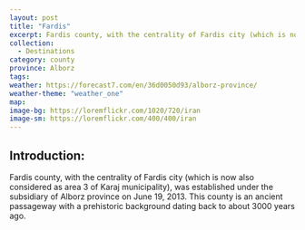 ```yaml
---
layout: post
title: "Fardis"
excerpt: Fardis county, with the centrality of Fardis city (which is now also considered as area 3 of Karaj municipality), was established under the subsidiary of Alborz province on June 19, 2013.
collection:
  - Destinations
category: county
province: Alborz
tags:
weather: https://forecast7.com/en/36d0050d93/alborz-province/
weather-theme: "weather_one"
map:
image-bg: https://loremflickr.com/1020/720/iran
image-sm: https://loremflickr.com/400/400/iran
---
```

## **Introduction:**

Fardis county, with the centrality of Fardis city (which is now also considered as area 3 of Karaj municipality), was established under the subsidiary of Alborz province on June 19, 2013. This county is an ancient passageway with a prehistoric background dating back to about 3000 years ago.